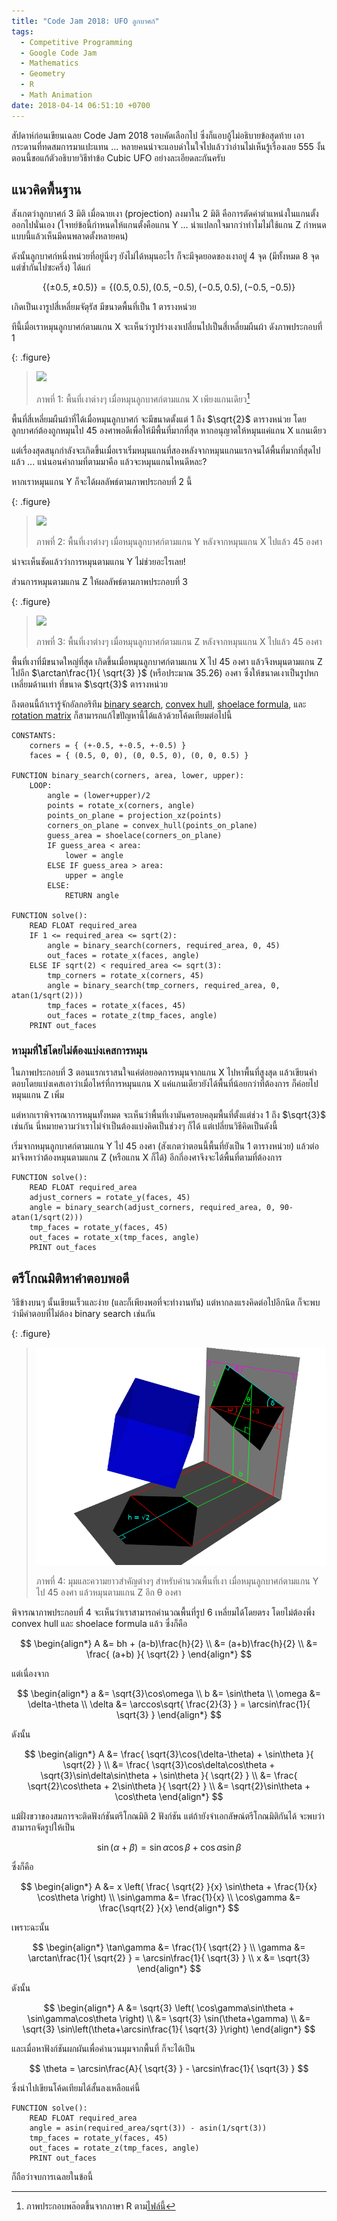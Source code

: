```yaml
---
title: "Code Jam 2018: UFO ลูกบาศก์"
tags:
  - Competitive Programming
  - Google Code Jam
  - Mathematics
  - Geometry
  - R
  - Math Animation
date: 2018-04-14 06:51:10 +0700
---
```


สัปดาห์ก่อนเขียนเฉลย Code Jam 2018 รอบคัดเลือกไป ซึ่งก็แอบอู้ไม่อธิบายข้อสุดท้าย เอากระดานที่ทดสมการมาแปะแทน ... หลายคนน่าจะแอบด่าในใจไปแล้วว่าอ่านไม่เห็นรู้เรื่องเลย 555 งั้นตอนนี้ขอแก้ตัวอธิบายวิธีทำข้อ Cubic UFO อย่างละเอียดละกันครับ

## แนวคิดพื้นฐาน

สังเกตว่าลูกบาศก์ 3 มิติ เมื่อฉายเงา (projection) ลงมาใน 2 มิติ คือการตัดค่าตำแหน่งในแกนตั้งออกไปนั่นเอง (โจทย์ข้อนี้กำหนดให้แกนตั้งคือแกน Y ... น่าแปลกใจมากว่าทำไมไม่ใช้แกน Z กำหนดแบบนี้แล้วเห็นมีคนพลาดตั้งหลายคน)

ดังนั้นลูกบาศก์หนึ่งหน่วยที่อยู่นิ่งๆ ยังไม่ได้หมุนอะไร ก็จะมีจุดยอดของเงาอยู่ 4 จุด (มีทั้งหมด 8 จุดแต่ซ้ำกันไปซะครึ่ง) ได้แก่

$$
\lbrace (\pm0.5, \pm0.5) \rbrace = \lbrace (0.5, 0.5), (0.5, -0.5), (-0.5, 0.5), (-0.5, -0.5) \rbrace
$$

เกิดเป็นเงารูปสี่เหลี่ยมจัตุรัส มีขนาดพื้นที่เป็น 1 ตารางหน่วย

ทีนี้เมื่อเราหมุนลูกบาศก์ตามแกน X จะเห็นว่ารูปร่างเงาเปลี่ยนไปเป็นสี่เหลี่ยมผืนผ้า ดังภาพประกอบที่ 1

{: .figure}
> ![](/images/algorithm/cubic-ufo/rotate-x.gif)
>
> ภาพที่ 1: พื้นที่เงาต่างๆ เมื่อหมุนลูกบาศก์ตามแกน X เพียงแกนเดียว[^1]

พื้นที่สี่เหลี่ยมผืนผ้าที่ได้เมื่อหมุนลูกบาศก์ จะมีขนาดตั้งแต่ 1 ถึง $\sqrt{2}$ ตารางหน่วย โดยลูกบาศก์ต้องถูกหมุนไป 45 องศาพอดีเพื่อให้มีพื้นที่มากที่สุด หากอนุญาตให้หมุนแค่แกน X แกนเดียว

แต่เรื่องสุดสนุกกำลังจะเกิดขึ้นเมื่อเราเริ่มหมุนแกนที่สองหลังจากหมุนแกนแรกจนได้พื้นที่มากที่สุดไปแล้ว ... แน่นอนคำถามที่ตามมาคือ แล้วจะหมุนแกนไหนดีหละ?

หากเราหมุนแกน Y ก็จะได้ผลลัพธ์ตามภาพประกอบที่ 2 นี้

{: .figure}
> ![](/images/algorithm/cubic-ufo/rotate-y.gif)
>
> ภาพที่ 2: พื้นที่เงาต่างๆ เมื่อหมุนลูกบาศก์ตามแกน Y หลังจากหมุนแกน X ไปแล้ว 45 องศา

น่าจะเห็นชัดแล้วว่าการหมุนตามแกน Y ไม่ช่วยอะไรเลย!

ส่วนการหมุนตามแกน Z ให้ผลลัพธ์ตามภาพประกอบที่ 3

{: .figure}
> ![](/images/algorithm/cubic-ufo/rotate-z.gif)
>
> ภาพที่ 3: พื้นที่เงาต่างๆ เมื่อหมุนลูกบาศก์ตามแกน Z หลังจากหมุนแกน X ไปแล้ว 45 องศา

พื้นที่เงาที่มีขนาดใหญ่ที่สุด เกิดขึ้นเมื่อหมุนลูกบาศก์ตามแกน X ไป 45 องศา แล้วจึงหมุนตามแกน Z ไปอีก $\arctan\frac{1}{ \sqrt{3} }$ (หรือประมาณ 35.26) องศา ซึ่งให้ขนาดเงาเป็นรูปหกเหลี่ยมด้านเท่า ที่ขนาด $\sqrt{3}$ ตารางหน่วย

ถึงตอนนี้ถ้าเรารู้จักอัลกอริทึม [binary search][], [convex hull][], [shoelace formula][], และ [rotation matrix][] ก็สามารถแก้ไขปัญหานี้ได้แล้วด้วยโค้ดเทียมต่อไปนี้

```
CONSTANTS:
    corners = { (+-0.5, +-0.5, +-0.5) }
    faces = { (0.5, 0, 0), (0, 0.5, 0), (0, 0, 0.5) }

FUNCTION binary_search(corners, area, lower, upper):
    LOOP:
        angle = (lower+upper)/2
        points = rotate_x(corners, angle)
        points_on_plane = projection_xz(points)
        corners_on_plane = convex_hull(points_on_plane)
        guess_area = shoelace(corners_on_plane)
        IF guess_area < area:
            lower = angle
        ELSE IF guess_area > area:
            upper = angle
        ELSE:
            RETURN angle

FUNCTION solve():
    READ FLOAT required_area
    IF 1 <= required_area <= sqrt(2):
        angle = binary_search(corners, required_area, 0, 45)
        out_faces = rotate_x(faces, angle)
    ELSE IF sqrt(2) < required_area <= sqrt(3):
        tmp_corners = rotate_x(corners, 45)
        angle = binary_search(tmp_corners, required_area, 0, atan(1/sqrt(2)))
        tmp_faces = rotate_x(faces, 45)
        out_faces = rotate_z(tmp_faces, angle)
    PRINT out_faces
```

### หามุมที่ใช่โดยไม่ต้องแบ่งเคสการหมุน

ในภาพประกอบที่ 3 ตอนแรกเราสนใจแค่ต่อยอดการหมุนจากแกน X ไปหาพื้นที่สูงสุด แล้วเขียนคำตอบโดยแบ่งเคสเอาว่าเมื่อไหร่ที่การหมุนแกน X แค่แกนเดียวยังได้พื้นที่น้อยกว่าที่ต้องการ ก็ค่อยไปหมุนแกน Z เพิ่ม

แต่หากเราพิจารณาการหมุนทั้งหมด จะเห็นว่าพื้นที่เงามันครอบคลุมพื้นที่ตั้งแต่ช่วง 1 ถึง $\sqrt{3}$ เช่นกัน นี่หมายความว่าเราไม่จำเป็นต้องแบ่งคิดเป็นช่วงๆ ก็ได้ แต่เปลี่ยนวิธีคิดเป็นดังนี้

เริ่มจากหมุนลูกบาศก์ตามแกน Y ไป 45 องศา (สังเกตว่าตอนนี้พื้นที่ยังเป็น 1 ตารางหน่วย) แล้วต่อมาจึงหาว่าต้องหมุนตามแกน Z (หรือแกน X ก็ได้) อีกกี่องศาจึงจะได้พื้นที่ตามที่ต้องการ

```
FUNCTION solve():
    READ FLOAT required_area
    adjust_corners = rotate_y(faces, 45)
    angle = binary_search(adjust_corners, required_area, 0, 90-atan(1/sqrt(2)))
    tmp_faces = rotate_y(faces, 45)
    out_faces = rotate_x(tmp_faces, angle)
    PRINT out_faces
```

## ตรีโกณมิติหาคำตอบพอดี

วิธีข้างบนๆ นั้นเขียนเร็วและง่าย (และก็เพียงพอที่จะทำงานทัน) แต่หากลงแรงคิดต่อไปอีกนิด ก็จะพบว่ามีคำตอบที่ไม่ต้อง binary search เช่นกัน

{: .figure}
> ![](/images/algorithm/cubic-ufo/angles.png)
>
> ภาพที่ 4: มุมและความยาวสำคัญต่างๆ สำหรับคำนวณพื้นที่เงา เมื่อหมุนลูกบาศก์ตามแกน Y ไป 45 องศา แล้วหมุนตามแกน Z อีก θ องศา

พิจารณาภาพประกอบที่ 4 จะเห็นว่าเราสามารถคำนวณพื้นที่รูป 6 เหลี่ยมได้โดยตรง โดยไม่ต้องพึ่ง convex hull และ shoelace formula แล้ว ซึ่งก็คือ

$$
\begin{align*}
A &= bh + (a-b)\frac{h}{2} \\
  &= (a+b)\frac{h}{2} \\
  &= \frac{ (a+b) }{ \sqrt{2} }
\end{align*}
$$

แต่เนื่องจาก

$$
\begin{align*}
     a &= \sqrt{3}\cos\omega \\
     b &= \sin\theta \\
\omega &= \delta-\theta \\
\delta &= \arccos\sqrt{ \frac{2}{3} } = \arcsin\frac{1}{ \sqrt{3} }
\end{align*}
$$

ดังนั้น

$$
\begin{align*}
A &= \frac{ \sqrt{3}\cos(\delta-\theta) + \sin\theta }{ \sqrt{2} } \\
  &= \frac{ \sqrt{3}\cos\delta\cos\theta + \sqrt{3}\sin\delta\sin\theta + \sin\theta }{ \sqrt{2} } \\
  &= \frac{ \sqrt{2}\cos\theta + 2\sin\theta }{ \sqrt{2} } \\
  &= \sqrt{2}\sin\theta + \cos\theta
\end{align*}
$$

แม้ฝั่งขวาของสมการจะติดฟังก์ชันตรีโกณมิติ 2 ฟังก์ชัน แต่ถ้ายังจำเอกลัษณ์ตรีโกณมิติกันได้ จะพบว่าสามารถจัดรูปให้เป็น

$$
\sin(\alpha+\beta) = \sin\alpha \cos\beta + \cos\alpha \sin\beta
$$

ซึ่งก็คือ

$$
\begin{align*}
         A &= x \left( \frac{ \sqrt{2} }{x} \sin\theta + \frac{1}{x} \cos\theta \right) \\
\sin\gamma &= \frac{1}{x} \\
\cos\gamma &= \frac{\sqrt{2} }{x}
\end{align*}
$$

เพราะฉะนั้น

$$
\begin{align*}
\tan\gamma &= \frac{1}{ \sqrt{2} } \\
    \gamma &= \arctan\frac{1}{ \sqrt{2} } = \arcsin\frac{1}{ \sqrt{3} } \\
         x &= \sqrt{3}
\end{align*}
$$

ดังนั้น

$$
\begin{align*}
A &= \sqrt{3} \left( \cos\gamma\sin\theta + \sin\gamma\cos\theta \right) \\
  &= \sqrt{3} \sin(\theta+\gamma) \\
  &= \sqrt{3} \sin\left(\theta+\arcsin\frac{1}{ \sqrt{3} }\right)
\end{align*}
$$

และเมื่อหาฟังก์ชันผกผันเพื่อคำนวนมุมจากพื้นที่ ก็จะได้เป็น

$$
\theta = \arcsin\frac{A}{ \sqrt{3} } - \arcsin\frac{1}{ \sqrt{3} }
$$

ซึ่งนำไปเขียนโค้ดเทียมได้สั้นลงเหลือแค่นี้

```
FUNCTION solve():
    READ FLOAT required_area
    angle = asin(required_area/sqrt(3)) - asin(1/sqrt(3))
    tmp_faces = rotate_y(faces, 45)
    out_faces = rotate_z(tmp_faces, angle)
    PRINT out_faces
```

ก็ถือว่าจบการเฉลยในข้อนี้


[^1]: ภาพประกอบพล๊อตขึ้นจากภาษา R ตาม[ไฟล์นี้][self script]


[self script]: /scripts/draw_cubic_ufo.R

[binary search]: //en.wikipedia.org/wiki/Binary_search_algorithm
[convex hull]: //en.wikipedia.org/wiki/Convex_hull
[shoelace formula]: //en.wikipedia.org/wiki/Shoelace_formula
[rotation matrix]: //en.wikipedia.org/wiki/Rotation_matrix

[r cubic plot]: //gist.github.com/neizod/393106aa2e1bbcbd5e45c912dd760c09
